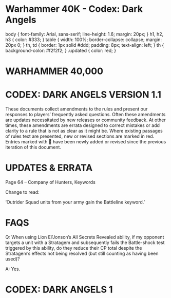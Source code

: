 # Warhammer 40K - Codex: Dark Angels

body {
font-family: Arial, sans-serif;
line-height: 1.6;
margin: 20px;
}
h1, h2, h3 {
color: #333;
}
table {
width: 100%;
border-collapse: collapse;
margin: 20px 0;
}
th, td {
border: 1px solid #ddd;
padding: 8px;
text-align: left;
}
th {
background-color: #f2f2f2;
}
.updated {
color: red;
}

# WARHAMMER 40,000

# CODEX: DARK ANGELS VERSION 1.1

These documents collect amendments to the rules and present our responses to players’ frequently asked questions. Often these amendments are updates necessitated by new releases or community feedback. At other times, these amendments are errata designed to correct mistakes or add clarity to a rule that is not as clear as it might be. Where existing passages of rules text are presented, new or revised sections are marked in red. Entries marked with 🔹 have been newly added or revised since the previous iteration of this document.

# UPDATES & ERRATA

Page 64 – Company of Hunters, Keywords

Change to read:

‘Outrider Squad units from your army gain the Battleline keyword.’

# FAQS

Q: When using Lion El’Jonson’s All Secrets Revealed ability, if my opponent targets a unit with a Stratagem and subsequently fails the Battle-shock test triggered by this ability, do they reduce their CP total despite the Stratagem’s effects not being resolved (but still counting as having been used)?

A: Yes.

# CODEX: DARK ANGELS 1